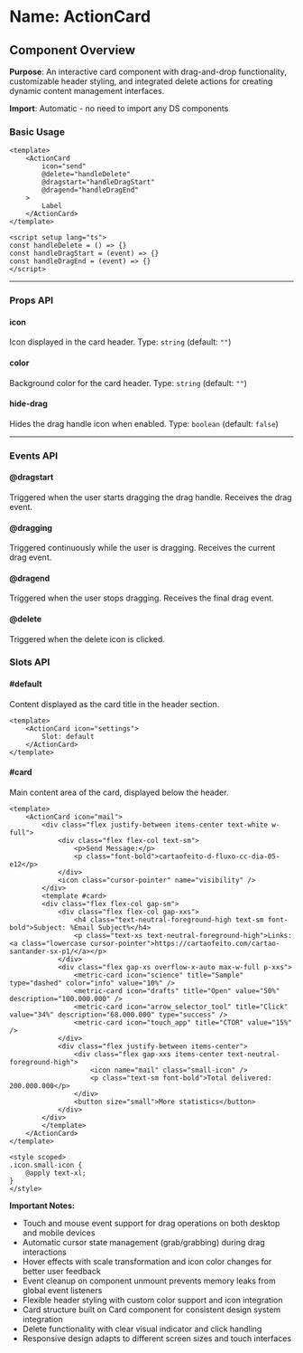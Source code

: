 # Name: ActionCard
## Component Overview

**Purpose**: An interactive card component with drag-and-drop functionality, customizable header styling, and integrated delete actions for creating dynamic content management interfaces.

**Import**: Automatic - no need to import any DS components

### Basic Usage

```vue
<template>
    <ActionCard 
        icon="send"
        @delete="handleDelete"
        @dragstart="handleDragStart"
        @dragend="handleDragEnd"
    >
        Label
    </ActionCard>
</template>

<script setup lang="ts">
const handleDelete = () => {}
const handleDragStart = (event) => {}
const handleDragEnd = (event) => {}
</script>
```

---

### Props API

#### icon
Icon displayed in the card header. Type: `string` (default: `""`)

#### color
Background color for the card header. Type: `string` (default: `""`)

#### hide-drag
Hides the drag handle icon when enabled. Type: `boolean` (default: `false`)

---

### Events API

#### @dragstart
Triggered when the user starts dragging the drag handle. Receives the drag event.

#### @dragging
Triggered continuously while the user is dragging. Receives the current drag event.

#### @dragend
Triggered when the user stops dragging. Receives the final drag event.

#### @delete
Triggered when the delete icon is clicked.

### Slots API

#### #default
Content displayed as the card title in the header section.

```vue
<template>
    <ActionCard icon="settings">
        Slot: default
    </ActionCard>
</template>
```

#### #card
Main content area of the card, displayed below the header.

```vue
<template>
    <ActionCard icon="mail">
        <div class="flex justify-between items-center text-white w-full">
            <div class="flex flex-col text-sm">
                <p>Send Message:</p>
                <p class="font-bold">cartaofeito-d-fluxo-cc-dia-05-e12</p>
            </div>
            <icon class="cursor-pointer" name="visibility" />
        </div>
        <template #card>
        <div class="flex flex-col gap-sm">
            <div class="flex flex-col gap-xxs">
                <h4 class="text-neutral-foreground-high text-sm font-bold">Subject: %Email Subject%</h4>
                <p class="text-xs text-neutral-foreground-high">Links: <a class="lowercase cursor-pointer">https://cartaofeito.com/cartao-santander-sx-p1/</a></p>
            </div>
            <div class="flex gap-xs overflow-x-auto max-w-full p-xxs">
                <metric-card icon="science" title="Sample" type="dashed" color="info" value="10%" />
                <metric-card icon="drafts" title="Open" value="50%" description="100.000.000" />
                <metric-card icon="arrow_selector_tool" title="Click" value="34%" description="68.000.000" type="success" />
                <metric-card icon="touch_app" title="CTOR" value="15%" />
            </div>
            <div class="flex justify-between items-center">
                <div class="flex gap-xxs items-center text-neutral-foreground-high">
                    <icon name="mail" class="small-icon" />
                    <p class="text-sm font-bold">Total delivered: 200.000.000</p>
                </div>
                <button size="small">More statistics</button>
            </div>
        </div>
        </template>
    </ActionCard>
</template>

<style scoped>
.icon.small-icon {
    @apply text-xl;
}
</style>
```

**Important Notes:**
- Touch and mouse event support for drag operations on both desktop and mobile devices
- Automatic cursor state management (grab/grabbing) during drag interactions
- Hover effects with scale transformation and icon color changes for better user feedback
- Event cleanup on component unmount prevents memory leaks from global event listeners
- Flexible header styling with custom color support and icon integration
- Card structure built on Card component for consistent design system integration
- Delete functionality with clear visual indicator and click handling
- Responsive design adapts to different screen sizes and touch interfaces